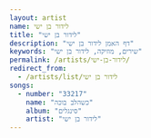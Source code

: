```yaml
---
layout: artist
name: לידור בן ישי
title: "לידור בן ישי"
description: "דף האמן לידור בן ישי"
keywords: "שירים, מוזיקה, לידור בן ישי"
permalink: /artists/לידור-בן-ישי/
redirect_from:
  - /artists/list/לידור בן ישי
songs:
  - number: "33217"
    name: "כשהלב בוכה"
    album: "סינגלים"
    artist: "לידור בן ישי"
---
```

